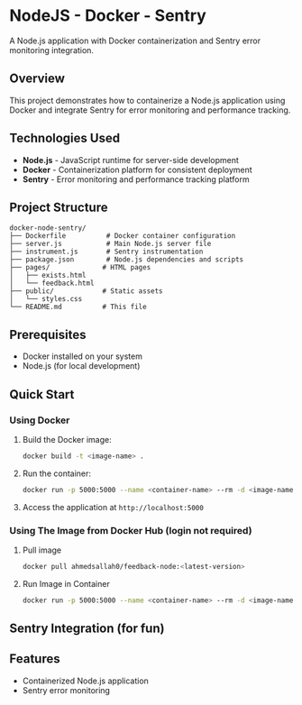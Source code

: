 # NodeJS - Docker - Sentry

A Node.js application with Docker containerization and Sentry error monitoring integration.

## Overview

This project demonstrates how to containerize a Node.js application using Docker and integrate Sentry for error monitoring and performance tracking.

## Technologies Used

- **Node.js** - JavaScript runtime for server-side development
- **Docker** - Containerization platform for consistent deployment
- **Sentry** - Error monitoring and performance tracking platform

## Project Structure

```
docker-node-sentry/
├── Dockerfile          # Docker container configuration
├── server.js           # Main Node.js server file
├── instrument.js       # Sentry instrumentation
├── package.json        # Node.js dependencies and scripts
├── pages/             # HTML pages
│   ├── exists.html
│   └── feedback.html
├── public/            # Static assets
│   └── styles.css
└── README.md          # This file
```

## Prerequisites

- Docker installed on your system
- Node.js (for local development)

## Quick Start

### Using Docker

1. Build the Docker image:
   ```bash
   docker build -t <image-name> .
   ```

2. Run the container:
   ```bash
   docker run -p 5000:5000 --name <container-name> --rm -d <image-name> 
   ```

3. Access the application at `http://localhost:5000`

### Using The Image from Docker Hub (login not required)

1. Pull image
   ```bash
   docker pull ahmedsallah0/feedback-node:<latest-version>
   ```
2. Run Image in Container
   ```bash
   docker run -p 5000:5000 --name <container-name> --rm -d <image-name> 
   ```
   
## Sentry Integration (for fun)

## Features

- Containerized Node.js application
- Sentry error monitoring
